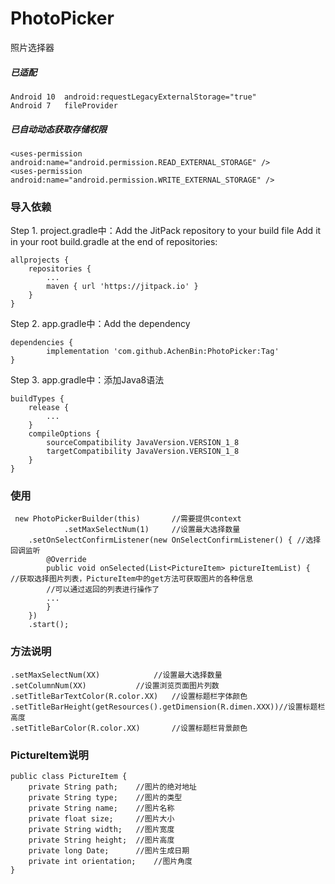 # PhotoPicker
照片选择器
##### 已适配
	Android 10  android:requestLegacyExternalStorage="true"
	Android 7   fileProvider
##### 已自动动态获取存储权限
	<uses-permission android:name="android.permission.READ_EXTERNAL_STORAGE" />
	<uses-permission android:name="android.permission.WRITE_EXTERNAL_STORAGE" />


### 导入依赖

Step 1. project.gradle中：Add the JitPack repository to your build file
Add it in your root build.gradle at the end of repositories:

	allprojects {
		repositories {
			...
			maven { url 'https://jitpack.io' }
		}
	}
Step 2. app.gradle中：Add the dependency

	dependencies {
	        implementation 'com.github.AchenBin:PhotoPicker:Tag'
	}

Step 3. app.gradle中：添加Java8语法

	buildTypes {
		release {
		 	...
		}
		compileOptions {
		    sourceCompatibility JavaVersion.VERSION_1_8
		    targetCompatibility JavaVersion.VERSION_1_8
		}
	}

### 使用
	 new PhotoPickerBuilder(this)		//需要提供context
                .setMaxSelectNum(1)		//设置最大选择数量
		.setOnSelectConfirmListener(new OnSelectConfirmListener() {	//选择回调监听
		    @Override
		    public void onSelected(List<PictureItem> pictureItemList) {		//获取选择图片列表，PictureItem中的get方法可获取图片的各种信息
			//可以通过返回的列表进行操作了
			...
		    }
		})
		.start();
			
### 方法说明
	.setMaxSelectNum(XX)		 	//设置最大选择数量
	.setColumnNum(XX)		 	//设置浏览页面图片列数
	.setTitleBarTextColor(R.color.XX)	//设置标题栏字体颜色
	.setTitleBarHeight(getResources().getDimension(R.dimen.XXX))//设置标题栏高度
	.setTitleBarColor(R.color.XX)		//设置标题栏背景颜色

### PictureItem说明
	public class PictureItem {
	    private String path;    //图片的绝对地址
	    private String type;    //图片的类型
	    private String name;    //图片名称
	    private float size;     //图片大小
	    private String width;   //图片宽度
	    private String height;  //图片高度
	    private long Date;      //图片生成日期
	    private int orientation;    //图片角度
	}
